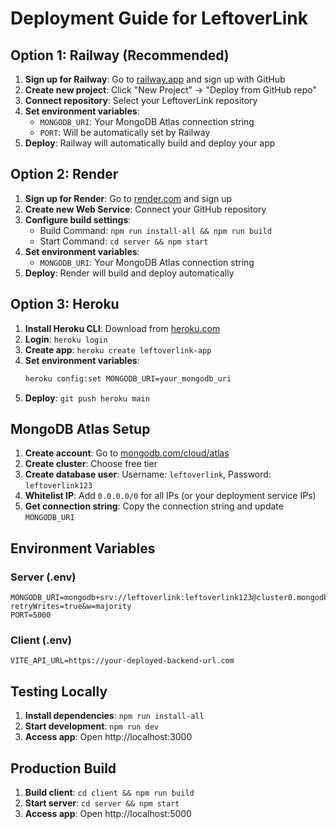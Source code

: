 # Deployment Guide for LeftoverLink

## Option 1: Railway (Recommended)

1. **Sign up for Railway**: Go to [railway.app](https://railway.app) and sign up with GitHub
2. **Create new project**: Click "New Project" → "Deploy from GitHub repo"
3. **Connect repository**: Select your LeftoverLink repository
4. **Set environment variables**:
   - `MONGODB_URI`: Your MongoDB Atlas connection string
   - `PORT`: Will be automatically set by Railway
5. **Deploy**: Railway will automatically build and deploy your app

## Option 2: Render

1. **Sign up for Render**: Go to [render.com](https://render.com) and sign up
2. **Create new Web Service**: Connect your GitHub repository
3. **Configure build settings**:
   - Build Command: `npm run install-all && npm run build`
   - Start Command: `cd server && npm start`
4. **Set environment variables**:
   - `MONGODB_URI`: Your MongoDB Atlas connection string
5. **Deploy**: Render will build and deploy automatically

## Option 3: Heroku

1. **Install Heroku CLI**: Download from [heroku.com](https://heroku.com)
2. **Login**: `heroku login`
3. **Create app**: `heroku create leftoverlink-app`
4. **Set environment variables**:
   ```bash
   heroku config:set MONGODB_URI=your_mongodb_uri
   ```
5. **Deploy**: `git push heroku main`

## MongoDB Atlas Setup

1. **Create account**: Go to [mongodb.com/cloud/atlas](https://mongodb.com/cloud/atlas)
2. **Create cluster**: Choose free tier
3. **Create database user**: Username: `leftoverlink`, Password: `leftoverlink123`
4. **Whitelist IP**: Add `0.0.0.0/0` for all IPs (or your deployment service IPs)
5. **Get connection string**: Copy the connection string and update `MONGODB_URI`

## Environment Variables

### Server (.env)
```
MONGODB_URI=mongodb+srv://leftoverlink:leftoverlink123@cluster0.mongodb.net/leftoverlink?retryWrites=true&w=majority
PORT=5000
```

### Client (.env)
```
VITE_API_URL=https://your-deployed-backend-url.com
```

## Testing Locally

1. **Install dependencies**: `npm run install-all`
2. **Start development**: `npm run dev`
3. **Access app**: Open http://localhost:3000

## Production Build

1. **Build client**: `cd client && npm run build`
2. **Start server**: `cd server && npm start`
3. **Access app**: Open http://localhost:5000
